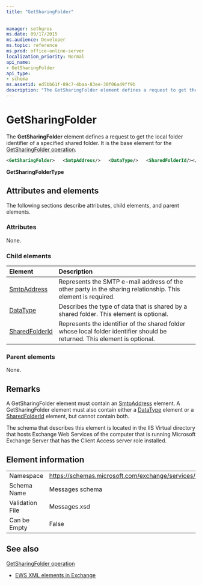 ```yaml
---
title: "GetSharingFolder"
 
 
manager: sethgros
ms.date: 09/17/2015
ms.audience: Developer
ms.topic: reference
ms.prod: office-online-server
localization_priority: Normal
api_name:
- GetSharingFolder
api_type:
- schema
ms.assetid: ed5bb61f-89c7-4baa-83ee-30f06a49ff9b
description: "The GetSharingFolder element defines a request to get the local folder identifier of a specified shared folder. It is the base element for the GetSharingFolder operation."
---
```


# GetSharingFolder

The **GetSharingFolder** element defines a request to get the local folder identifier of a specified shared folder. It is the base element for the [GetSharingFolder operation](getsharingfolder-operation.md).
  
```xml
<GetSharingFolder>   <SmtpAddress/>   <DataType/>   <SharedFolderId/></GetSharingFolder>
```

 **GetSharingFolderType**
## Attributes and elements

The following sections describe attributes, child elements, and parent elements.
  
### Attributes

None.
  
### Child elements

|**Element**|**Description**|
|:-----|:-----|
|[SmtpAddress](smtpaddress.md) <br/> |Represents the SMTP e-mail address of the other party in the sharing relationship. This element is required.  <br/> |
|[DataType](datatype.md) <br/> |Describes the type of data that is shared by a shared folder. This element is optional.  <br/> |
|[SharedFolderId](sharedfolderid.md) <br/> |Represents the identifier of the shared folder whose local folder identifier should be returned. This element is optional.  <br/> |
   
### Parent elements

None.
  
## Remarks

A GetSharingFolder element must contain an [SmtpAddress](smtpaddress.md) element. A GetSharingFolder element must also contain either a [DataType](datatype.md) element or a [SharedFolderId](sharedfolderid.md) element, but cannot contain both. 
  
The schema that describes this element is located in the IIS Virtual directory that hosts Exchange Web Services of the computer that is running Microsoft Exchange Server that has the Client Access server role installed.
  
## Element information

|||
|:-----|:-----|
|Namespace  <br/> |https://schemas.microsoft.com/exchange/services/2006/messages  <br/> |
|Schema Name  <br/> |Messages schema  <br/> |
|Validation File  <br/> |Messages.xsd  <br/> |
|Can be Empty  <br/> |False  <br/> |
   
## See also



[GetSharingFolder operation](getsharingfolder-operation.md)


- [EWS XML elements in Exchange](ews-xml-elements-in-exchange.md)

